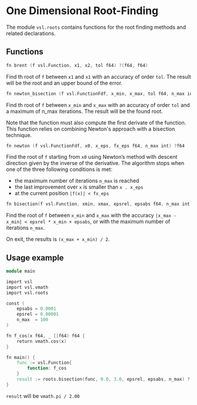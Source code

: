 # One Dimensional Root-Finding

The module `vsl.roots` contains functions for the root finding methods and related declarations.

## Functions

```v nofmt
fn brent (f vsl.Function, x1, x2, tol f64) ?(f64, f64)
```

Find th root of `f` between `x1` and `x1` with an accuracy
of order `tol`. The result will be the root and an upper bound of the error.

```v nofmt
fn newton_bisection (f vsl.FunctionFdf, x_min, x_max, tol f64, n_max int) ?f64
```

Find th root of `f` between `x_min` and `x_max` with an accuracy
of order `tol` and a maximum of n_max iterations. The result will be the found root.

Note that the function must also compute the first derivate of the function. This function
relies on combining Newton's approach with a bisection technique.

```v nofmt
fn newton (f vsl.FunctionFdf, x0, x_eps, fx_eps f64, n_max int) ?f64
```

Find the root of `f` starting from `x0` using Newton’s method with
descent direction given by the inverse of the derivative.
The algorithm stops when one of the three following conditions is met:

- the maximum number of iterations `n_max` is reached
- the last improvement over `x` is smaller than `x . x_eps`
- at the current position `|f(x)| < fx_eps`

```v nofmt
fn bisection(f vsl.Function, xmin, xmax, epsrel, epsabs f64, n_max int) ?f64
```

Find the root of `f` between `x_min` and `x_max` with the accuracy
`|x_max - x_min| < epsrel * x_min + epsabs`,
or with the maximum number of iterations `n_max`.

On exit, the results is `(x_max + x_min) / 2`.

## Usage example

```v
module main

import vsl
import vsl.vmath
import vsl.roots

const (
	epsabs = 0.0001
	epsrel = 0.00001
	n_max  = 100
)

fn f_cos(x f64, _ []f64) f64 {
	return vmath.cos(x)
}

fn main() {
	func := vsl.Function{
		function: f_cos
	}
	result := roots.bisection(func, 0.0, 3.0, epsrel, epsabs, n_max) ?
}
```

`result` will be `vmath.pi / 2.00`
